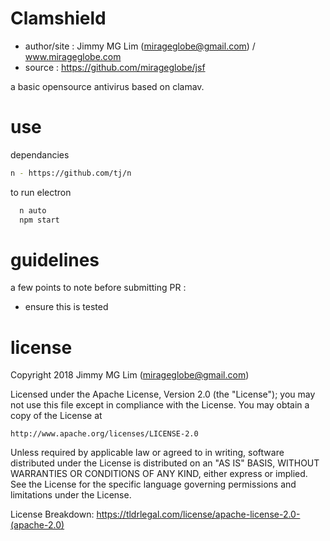 # Clamshield

- author/site : Jimmy MG Lim (mirageglobe@gmail.com) / www.mirageglobe.com
- source : https://github.com/mirageglobe/jsf

a basic opensource antivirus based on clamav.

# use

dependancies

```sh
n - https://github.com/tj/n
```

to run electron

```sh
  n auto
  npm start
```

# guidelines

a few points to note before submitting PR :

- ensure this is tested

# license

Copyright 2018 Jimmy MG Lim (mirageglobe@gmail.com)

Licensed under the Apache License, Version 2.0 (the "License");
you may not use this file except in compliance with the License.
You may obtain a copy of the License at

    http://www.apache.org/licenses/LICENSE-2.0

Unless required by applicable law or agreed to in writing, software
distributed under the License is distributed on an "AS IS" BASIS,
WITHOUT WARRANTIES OR CONDITIONS OF ANY KIND, either express or implied.
See the License for the specific language governing permissions and
limitations under the License.

License Breakdown: https://tldrlegal.com/license/apache-license-2.0-(apache-2.0)
